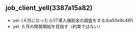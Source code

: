 job_client_yell(3387a15a82)
---

- yel: (４月になったら)IT導入補助金の調査をする(ba50e9c48f)
- yel: ６月の開発開始を目指す（約束ではない）
